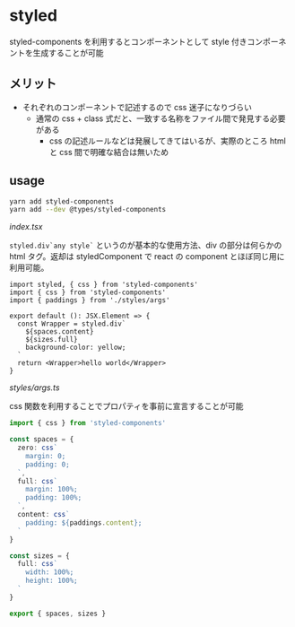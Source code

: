 # styled

styled-components を利用するとコンポーネントとして style 付きコンポーネントを生成することが可能

## メリット

- それぞれのコンポーネントで記述するので css 迷子になりづらい
  - 通常の css + class 式だと、一致する名称をファイル間で発見する必要がある
    - css の記述ルールなどは発展してきてはいるが、実際のところ html と css 間で明確な結合は無いため

## usage

```bash
yarn add styled-components
yarn add --dev @types/styled-components
```

_index.tsx_

`` styled.div`any style` `` というのが基本的な使用方法、div の部分は何らかの html タグ。返却は styledComponent で react の component とほぼ同じ用に利用可能。

```tsx
import styled, { css } from 'styled-components'
import { css } from 'styled-components'
import { paddings } from './styles/args'

export default (): JSX.Element => {
  const Wrapper = styled.div`
    ${spaces.content}
    ${sizes.full}
    background-color: yellow;
  `
  return <Wrapper>hello world</Wrapper>
}
```

_styles/args.ts_

css 関数を利用することでプロパティを事前に宣言することが可能

```ts
import { css } from 'styled-components'

const spaces = {
  zero: css`
    margin: 0;
    padding: 0;
  `,
  full: css`
    margin: 100%;
    padding: 100%;
  `,
  content: css`
    padding: ${paddings.content};
  `
}

const sizes = {
  full: css`
    width: 100%;
    height: 100%;
  `
}

export { spaces, sizes }
```
